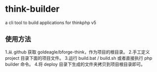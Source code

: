 # think-builder
a cli tool to build applications for thinkphp v5

## 使用方法
1.从 github 获取 goldeagle/bforge-think，作为项目的根目录。
2.手工定义 project 目录下面的项目文件。
3.运行 build.bat / build.sh 或者直接执行 php builder 命令。
4.将 deploy 目录下生成的文件夹拷贝到项目根目录即可。